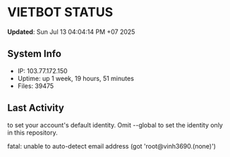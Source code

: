 # VIETBOT STATUS
**Updated**: Sun Jul 13 04:04:14 PM +07 2025

## System Info
- IP: 103.77.172.150
- Uptime: up 1 week, 19 hours, 51 minutes
- Files: 39475

## Last Activity

to set your account's default identity.
Omit --global to set the identity only in this repository.

fatal: unable to auto-detect email address (got 'root@vinh3690.(none)')
